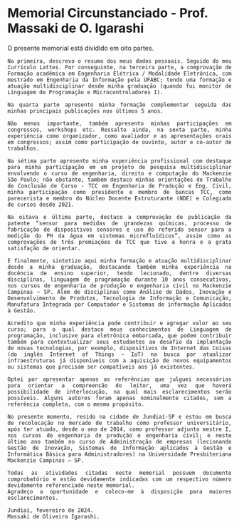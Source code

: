 # Memorial Circunstanciado - Prof. Massaki de O. Igarashi
 <div align="justify">
    O presente memorial está dividido em oito partes. 
  
    Na primeira, descrevo o resumo dos meus dados pessoais. Seguido do meu Currículo Lattes. Por conseguinte, na terceira parte, a comprovação de Formação acadêmica em Engenharia Elétrica / Modalidade Eletrônica, com mestrado em Engenharia da Informação pela UFABC; tendo uma formação e atuação multidisciplinar desde minha graduação (quando fui monitor de Linguagem de Programação e Microcontroladores I).
    
    Na quarta parte apresento minha formação complementar seguida das minhas principais publicações nos últimos 5 anos.
    
    Não menos importante, também apresento minhas participações em congressos, workshops etc. Ressalto ainda, na sexta parte, minha experiência como organizador, como avaliador e as apresentações orais em congressos; assim como participação de ouvinte, autor e co-autor de trabalhos.
    
    Na sétima parte apresento minha experiência profissional com destaque para minha participação em um projeto de pesquisa multidisciplinar envolvendo o curso de engenharia, direito e computação do Mackenzie São Paulo; não obstante, também destaco minhas orientações de Trabalho de Conclusão de Curso - TCC em Engenharia de Produção e Eng. Civil, minha participação como presidente e membro de bancas TCC, como parecerista e membro do Núcleo Docente Estruturante (NDE) e Colegiado de cursos desde 2021. 
    
    Na oitava e última parte, destaco a comprovação de publicação da patente “sensor para medidas de grandezas químicas, processo de fabricação de dispositivos sensores e uso do referido sensor para a medição do PH da água em sistemas microfluídicos”, assim como as comprovações de três premiações de TCC que tive a honra e a grata satisfação de orientar.
    
    E finalmente, sintetizo aqui minha formação e atuação multidisciplinar desde a minha graduação, destacando também minha experiência na docência de ensino superior, tendo lecionado, dentre diversas disciplinas, linguagem de programação durante 10 anos consecutivos, nos cursos de engenharia de produção e engenharia civil no Mackenzie Campinas – SP. Além de disciplinas como Análise de Dados, Inovação e Desenvolvimento de Produtos, Tecnologia de Informação e Comunicação, Manufatura Integrada por Computador e Sistemas de informação Aplicados à Gestão. 
    
    Acredito que minha experiência pode contribuir e agregar valor ao seu curso; para o qual destaco meus conhecimentos de Linguagem de programação, inclusive para eletrônica embarcada, que podem contribuir também para contextualizar seus estudantes ao desafio da implantação de novas tecnologias, por exemplo, dispositivos de Internet das Coisas (do inglês Internet of Things – IoT) na busca por atualizar infraestruturas já disponíveis com a aquisição de novos equipamentos ou sistemas que precisam ser compatíveis aos já existentes.
    
    Optei por apresentar apenas as referências que julguei necessárias para orientar a compreensão do leitor, uma vez que haverá possibilidade de interlocução, na qual mais esclarecimentos serão possíveis. Alguns autores foram apenas nominalmente citados, sem a referência completa, com o mesmo propósito. 
    
    No presente momento, resido na cidade de Jundiaí-SP e estou em busca de recolocação no mercado de trabalho como professor universitário, após ter atuado, desde o ano de 2014, como professor adjunto mestre I, nos cursos de engenharia de produção e engenharia civil; e neste último ano também no curso de Administração de empresas (lecionando Gestão de Inovação, Sistemas de Informação aplicados à Gestão e Informática Básica para Administradores) na Universidade Presbiteriana Mackenzie Campinas – SP.  
    
    Todas as atividades citadas neste memorial possuem documento comprobatório e estão devidamente indicadas com um respectivo número devidamente referenciado neste memorial. 
    Agradeço a oportunidade e coloco-me à disposição para maiores esclarecimentos. 
    
    Jundiaí, fevereiro de 2024.
    Massaki de Oliveira Igarashi.

</div>
